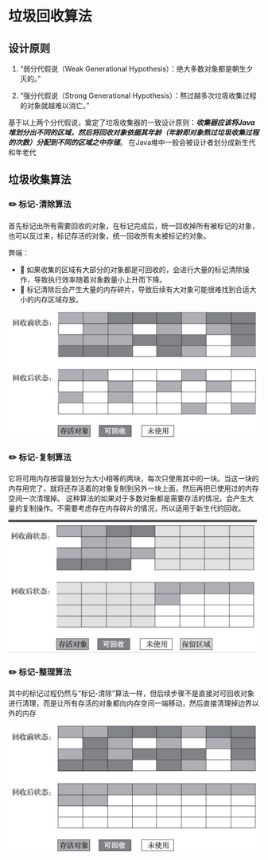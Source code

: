 # 垃圾回收算法

## 设计原则

1. “弱分代假说（Weak Generational Hypothesis）：绝大多数对象都是朝生夕灭的。”

2. “强分代假说（Strong Generational Hypothesis）：熬过越多次垃圾收集过程的对象就越难以消亡。”

基于以上两个分代假说，奠定了垃圾收集器的一致设计原则：***收集器应该将Java堆划分出不同的区域，然后将回收对象依据其年龄（年龄即对象熬过垃圾收集过程的次数）分配到不同的区域之中存储***。 在Java堆中一般会被设计者划分成新生代和年老代

## 垃圾收集算法

### ✏️ 标记-清除算法

首先标记出所有需要回收的对象，在标记完成后，统一回收掉所有被标记的对象，也可以反过来，标记存活的对象，统一回收所有未被标记的对象。

弊端：
- 🚫 如果收集的区域有大部分的对象都是可回收的，会进行大量的标记清除操作，导致执行效率随着对象数量小上升而下降。
- 🚫 标记清除后会产生大量的内存碎片，导致后续有大对象可能很难找到合适大小的内存区域存放。

<img src="pic/1.png" width="500px"/>


### ✏️ 标记-复制算法

它将可用内存按容量划分为大小相等的两块，每次只使用其中的一块。当这一块的内存用完了，就将还存活着的对象复制到另外一块上面，然后再把已使用过的内存空间一次清理掉。
这种算法的如果对于多数对象都是需要存活的情况，会产生大量的复制操作。不需要考虑存在内存碎片的情况，所以适用于新生代的回收。

<img src="pic/2.png" width="500px"/>

### ✏️ 标记-整理算法

其中的标记过程仍然与“标记-清除”算法一样，但后续步骤不是直接对可回收对象进行清理，而是让所有存活的对象都向内存空间一端移动，然后直接清理掉边界以外的内存

<img src="pic/3.png" width="500px"/>

